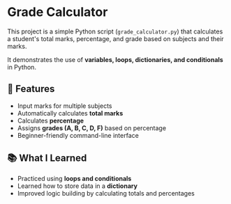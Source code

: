 # Grade Calculator

This project is a simple Python script (`grade_calculator.py`) that calculates a student's total marks, percentage, and grade based on subjects and their marks.

It demonstrates the use of **variables, loops, dictionaries, and conditionals** in Python.

## 🚀 Features

- Input marks for multiple subjects
- Automatically calculates **total marks**
- Calculates **percentage**
- Assigns **grades (A, B, C, D, F)** based on percentage
- Beginner-friendly command-line interface

## 📚 What I Learned

- Practiced using **loops and conditionals**
- Learned how to store data in a **dictionary**
- Improved logic building by calculating totals and percentages

